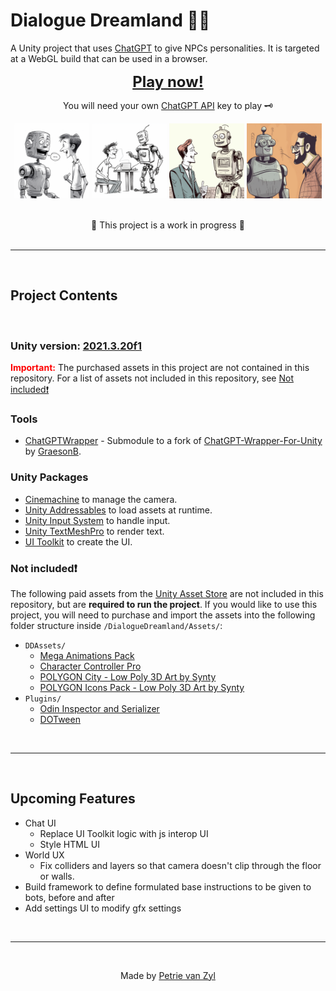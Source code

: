 # Dialogue Dreamland 🤖💬

A Unity project that uses [ChatGPT](https://openai.com/blog/chatgpt/) to give NPCs personalities. It is targeted at a WebGL build that can be used in a browser.

<div align="center">
  <a style="font-size:24px; font-weight: bold" href="https://p-v-z.github.io/DialogueDreamland/WebGL/">Play now!</a>

  You will need your own [ChatGPT API](https://platform.openai.com/account/api-keys) key to play 🗝️

  <div class="image-container">
    <img style="height:120px" src=".readme/slideA.png" alt="Image 1">
    <img style="height:120px" src=".readme/slideB.png" alt="Image 2">
    <img style="height:120px" src=".readme/slideC.png" alt="Image 3">
    <img style="height:120px" src=".readme/slideD.png" alt="Image 4">
  </div>

  <br>🚧 This project is a work in progress 🚧
  <br>
  <br>
</div>
<hr>
<br>

## Project Contents

<br>

### **Unity version:** [2021.3.20f1](./ProjectSettings/ProjectVersion.txt)

<span style="color: red;">**Important:**</span>
The purchased assets in this project are not contained in this repository. For a list of assets not included in this repository, see [Not included❗](#not-included)
<br>

### **Tools**

- [ChatGPTWrapper](https://github.com/p-v-z/ChatGPT-Wrapper-For-Unity) - Submodule to a fork of [ChatGPT-Wrapper-For-Unity](https://github.com/GraesonB/ChatGPT-Wrapper-For-Unity) by [GraesonB](https://github.com/GraesonB).

### **Unity Packages**

- [Cinemachine](https://unity.com/unity/features/editor/art-and-design/cinemachine) to manage the camera.
- [Unity Addressables](https://docs.unity3d.com/Manual/com.unity.addressables.html) to load assets at runtime.
- [Unity Input System](https://docs.unity3d.com/Manual/com.unity.inputsystem.html) to handle input.
- [Unity TextMeshPro](https://docs.unity3d.com/Manual/com.unity.textmeshpro.html) to render text.
- [UI Toolkit](https://docs.unity3d.com/Manual/UIElements.html) to create the UI.

### **Not included❗**

The following paid assets from the [Unity Asset Store](https://assetstore.unity.com/) are not included in this repository, but are **required to run the project**. If you would like to use this project, you will need to purchase and import the assets into the following folder structure inside `/DialogueDreamland/Assets/`:

- `DDAssets/`
  - [Mega Animations Pack](https://assetstore.unity.com/packages/3d/animations/mega-animations-pack-162341)
  - [Character Controller Pro](https://assetstore.unity.com/packages/tools/physics/character-controller-pro-159150)
  - [POLYGON City - Low Poly 3D Art by Synty](https://assetstore.unity.com/packages/3d/environments/urban/polygon-city-low-poly-3d-art-by-synty-95214)
  - [POLYGON Icons Pack - Low Poly 3D Art by Synty](https://assetstore.unity.com/packages/3d/gui/polygon-icons-pack-low-poly-3d-art-by-synty-202117)
- `Plugins/`
  - [Odin Inspector and Serializer](https://assetstore.unity.com/packages/tools/utilities/odin-inspector-and-serializer-89041)
  - [DOTween](https://assetstore.unity.com/packages/tools/animation/dotween-hotween-v2-27676)

<br>
<hr>
<br>

## Upcoming Features

- Chat UI
  - Replace UI Toolkit logic with js interop UI
  - Style HTML UI
- World UX
  - Fix colliders and layers so that camera doesn't clip through the floor or walls.
- Build framework to define formulated base instructions to be given to bots, before and after
- Add settings UI to modify gfx settings

<br>
<hr>
<br>
<div align="center">
  <p>Made by <a href="https://github.com/p-v-z">Petrie van Zyl</a></p>
</div>